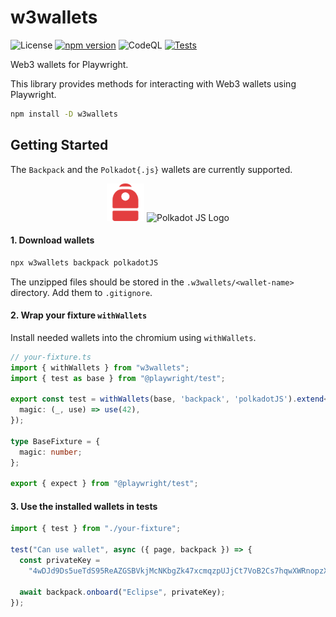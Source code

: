 # w3wallets

![License](https://img.shields.io/badge/License-MIT-yellow.svg)
[![npm version](https://img.shields.io/npm/v/w3wallets.svg)](https://www.npmjs.com/package/w3wallets)
![CodeQL](https://github.com/Maksandre/w3wallets/actions/workflows/github-code-scanning/codeql/badge.svg?branch=main)
[![Tests](https://github.com/Maksandre/w3wallets/actions/workflows/playwright.yml/badge.svg?branch=main)](https://github.com/Maksandre/w3wallets/actions/workflows/playwright.yml)

Web3 wallets for Playwright.

This library provides methods for interacting with Web3 wallets using Playwright.

```sh
npm install -D w3wallets
```

## Getting Started

The `Backpack` and the `Polkadot{.js}` wallets are currently supported.

<p align="center">
  <img src="https://raw.githubusercontent.com/coral-xyz/backpack/refs/heads/master/assets/backpack.png" alt="Backpack Logo" width="60"/>
  <img src="https://polkadot.js.org/logo.svg" alt="Polkadot JS Logo" width="60"/>
</p>

#### 1. Download wallets

```sh
npx w3wallets backpack polkadotJS
```

The unzipped files should be stored in the `.w3wallets/<wallet-name>` directory. Add them to `.gitignore`.

#### 2. Wrap your fixture `withWallets`

Install needed wallets into the chromium using `withWallets`.

```ts
// your-fixture.ts
import { withWallets } from "w3wallets";
import { test as base } from "@playwright/test";

export const test = withWallets(base, 'backpack', 'polkadotJS').extend<BaseFixture>({
  magic: (_, use) => use(42),
});

type BaseFixture = {
  magic: number;
};

export { expect } from "@playwright/test";
```

#### 3. Use the installed wallets in tests

```ts
import { test } from "./your-fixture";

test("Can use wallet", async ({ page, backpack }) => {
  const privateKey =
    "4wDJd9Ds5ueTdS95ReAZGSBVkjMcNKbgZk47xcmqzpUJjCt7VoB2Cs7hqwXWRnopzXqE4mCP6BEDHCYrFttEcBw2";

  await backpack.onboard("Eclipse", privateKey);
});
```
